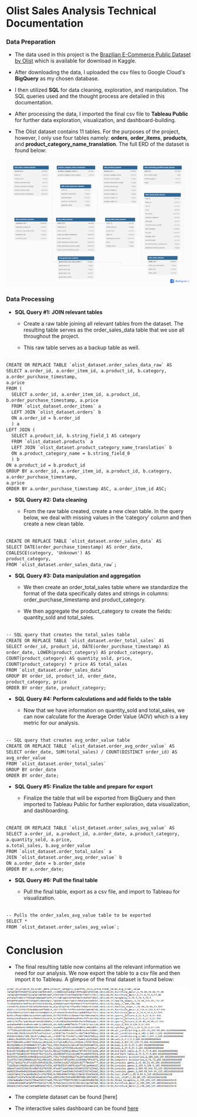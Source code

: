 # Olist Sales Analysis Technical Documentation

### Data Preparation

* The data used in this project is the [Brazilian E-Commerce Public Dataset by Olist](https://www.kaggle.com/datasets/olistbr/brazilian-ecommerce) which is available for download in Kaggle.

* After downloading the data, I uploaded the csv files to Google Cloud's **BigQuery** as my chosen database.

* I then utilized **SQL** for data cleaning, exploration, and manipulation. The SQL queries used and the thought process are detailed in this documentation.

* After processing the data, I imported the final csv file to **Tableau Public** for further data exploration, visualization, and dashboard-building.

* The Olist dataset contains 11 tables. For the purposes of the project, however, I only use four
tables namely: **orders**, **order_items**, **products**, and **product_category_name_translation**. The full ERD of the dataset is found below:

![ERD](images/ERD.png)



### Data Processing

* **SQL Query #1: JOIN relevant tables**

  - Create a raw table joining all relevant tables from the dataset. The resulting table serves
as the order_sales_data table that we use all throughout the project.

  - This raw table serves as a backup table as well.

```

CREATE OR REPLACE TABLE `olist_dataset.order_sales_data_raw` AS
SELECT a.order_id, a.order_item_id, a.product_id, b.category, a.order_purchase_timestamp,
a.price
FROM (
  SELECT a.order_id, a.order_item_id, a.product_id, b.order_purchase_timestamp, a.price
  FROM `olist_dataset.order_items` a
  LEFT JOIN `olist_dataset.orders` b
  ON a.order_id = b.order_id
  ) a
LEFT JOIN (
  SELECT a.product_id, b.string_field_1 AS category
  FROM `olist_dataset.products` a
  LEFT JOIN `olist_dataset.product_category_name_translation` b
  ON a.product_category_name = b.string_field_0
  ) b
ON a.product_id = b.product_id
GROUP BY a.order_id, a.order_item_id, a.product_id, b.category, a.order_purchase_timestamp,
a.price
ORDER BY a.order_purchase_timestamp ASC, a.order_item_id ASC;

```

* **SQL Query #2: Data cleaning**

  - From the raw table created, create a new clean table. In the query below, we deal with
missing values in the ‘category’ column and then create a new clean table.

```

CREATE OR REPLACE TABLE `olist_dataset.order_sales_data` AS
SELECT DATE(order_purchase_timestamp) AS order_date, COALESCE(category, 'Unknown') AS
product_category,
FROM `olist_dataset.order_sales_data_raw`;

```

* **SQL Query #3: Data manipulation and aggregation**

  - We then create an order_total_sales table where we standardize the format of the data specifically dates and strings in columns: order_purchase_timestamp and product_category.

  - We then aggregate the product_category to create the fields: quantity_sold and total_sales.

```

-- SQL query that creates the total_sales table
CREATE OR REPLACE TABLE `olist_dataset.order_total_sales` AS
SELECT order_id, product_id, DATE(order_purchase_timestamp) AS order_date, LOWER(product_category) AS product_category, COUNT(product_category) AS quantity_sold, price, COUNT(product_category) * price AS total_sales
FROM `olist_dataset.order_sales_data`
GROUP BY order_id, product_id, order_date,
product_category, price
ORDER BY order_date, product_category;

```

* **SQL Query #4: Perform calculations and add fields to the table**

  - Now that we have information on quantity_sold and total_sales, we can now calculate for the Average Order Value (AOV) which is a key metric for our analysis.
 
```

-- SQL query that creates avg_order_value table
CREATE OR REPLACE TABLE `olist_dataset.order_avg_order_value` AS
SELECT order_date, SUM(total_sales) / COUNT(DISTINCT order_id) AS avg_order_value
FROM `olist_dataset.order_total_sales`
GROUP BY order_date
ORDER BY order_date;

```

* **SQL Query #5: Finalize the table and prepare for export**

  - Finalize the table that will be exported from BigQuery and then imported to Tableau
Public for further exploration, data visualization, and dashboarding.

```

CREATE OR REPLACE TABLE `olist_dataset.order_sales_avg_value` AS
SELECT a.order_id, a.product_id, a.order_date, a.product_category, a.quantity_sold, a.price,
a.total_sales, b.avg_order_value
FROM `olist_dataset.order_total_sales` a
JOIN `olist_dataset.order_avg_order_value` b
ON a.order_date = b.order_date
ORDER BY a.order_date;

```

* **SQL Query #6: Pull the final table**

  - Pull the final table, export as a csv file, and import to Tableau for visualization.

```

-- Pulls the order_sales_avg_value table to be exported
SELECT *
FROM `olist_dataset.order_sales_avg_value`;

```



# Conclusion

* The final resulting table now contains all the relevant information we need for our analysis. We now export the table to a csv file and then import it to Tableau. A glimpse of the final dataset is found below:

![olist_csv_screenshot](images/olist_order_sales_data.png)

* The complete dataset can be found [here]

* The interactive sales dashboard can be found [here](https://public.tableau.com/views/OlistSalesDashboard_17282128967370/Dashboard1?:language=en-US&:sid=&:redirect=auth&:display_count=n&:origin=viz_share_link)
